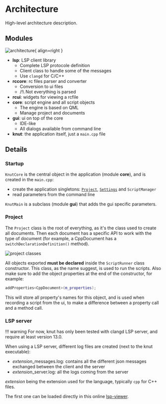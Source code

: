 # Architecture

High-level architecture description.

## Modules

![architecture](../assets/architecture.svg){ align=right }

- **lsp**: LSP client library
    - Complete LSP protocole definition
    - Client class to handle some of the messages
    - Use `clangd` for C/C++
- **rccore**: rc files parser and converter
    - Conversion to ui files
    - /!\ Not everything is parsed
- **rcui**: widgets for viewing a rcfile
- **core**: script engine and all script objects
    - The engine is based on QML
    - Manage project and documents
- **gui**: ui on top of the core
    - IDE-like
    - All dialogs available from command line
- **knut**: the application itself, just a `main.cpp` file

## Details

### Startup

`KnutCore` is the central object in the application (module **core**), and is created in the `main.cpp`:

- create the application singletons: [`Project`](../API/script/project.md), [`Settings`](../API/script/settings.md) and `ScriptManager`
- read parameters from the command line

`KnutMain` is a subclass (module **gui**) that adds the gui specific parameters.

### Project

The `Project` class is the root of everything, as it's the class used to create all documents. Then each document has a specific API to work with the type of document (for example, a CppDocument has a `switchDeclarationDefinition()` method).

![project classes](../assets/project-classes.svg)

All objects exported **must be declared** inside the `ScriptRunner` class constructor. This class, as the name suggest, is used to run the scripts. Also make sure to add the object properties at the end of the constructor, for example:
```cpp
addProperties<CppDocument>(m_properties);
```
This will store all property's names for this object, and is used when recording a script from the ui, to make a difference between a property call and a method call.

### LSP server

!!! warning
    For now, knut has only been tested with clangd LSP server, and require at least version 13.0.

When using a LSP server, different log files are created (next to the knut executable):

- *extension*_messages.log: contains all the different json messages exchanged between the client and the server
- *extension*_server.log: all the logs coming from the server

*extension* being the extension used for the language, typically `cpp` for C++ files.

The first one can be loaded directly in this online [lsp-viewer](https://lampepfl.github.io/lsp-viewer/).
